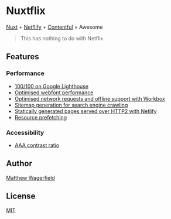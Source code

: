 # Nuxtflix

[Nuxt][nuxt] + [Netflify][netlify] + [Contentful][contentful] = Awesome

> This has nothing to do with Netflix

## Features

### Performance

- [100/100 on Google Lighthouse][lighthouse]
- [Optimised webfont performance][webfontperformance]
- [Optimised network requests and offline support with Workbox][workbox]
- [Sitemap generation for search engine crawling][sitemap]
- [Statically generated pages served over HTTP2 with Netlify][netlify]
- [Resource prefetching][prefetching]

### Accessibility

- [AAA contrast ratio][contrastratio]

## Author

[Matthew Wagerfield][twitter]

## License

[MIT][mit]

[sitemap]: https://www.npmjs.com/package/@nuxtjs/sitemap
[workbox]: https://developers.google.com/web/tools/workbox
[prefetching]: https://www.keycdn.com/support/prefetching
[contrastratio]: https://colorable.jxnblk.com/17171a/ffffff
[webfontperformance]: https://www.keycdn.com/blog/web-font-performance
[webfontevents]: https://jonsuh.com/blog/font-loading-with-font-events
[lighthouse]: https://lighthouse-dot-webdotdevsite.appspot.com/lh/html?url=https://develop.nuxtflix.com
[contentful]: https://www.contentful.com
[netlify]: https://www.netlify.com
[nuxt]: https://nuxtjs.org
[webdev]: https://web.dev/measure
[twitter]: https://twitter.com/wagerfield
[mit]: https://opensource.org/licenses/MIT
